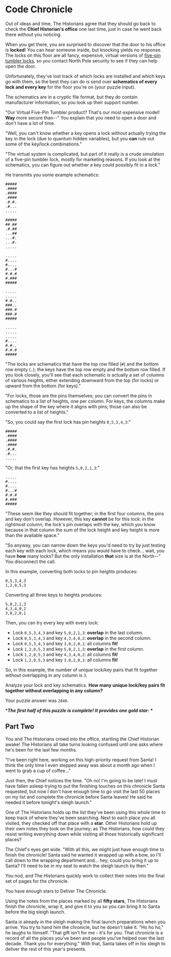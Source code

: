 # Code Chronicle

Out of ideas and time, The Historians agree that they should go back to check the **Chief Historian's office** one last
time, just in case he went back there without you noticing.

When you get there, you are surprised to discover that the door to his office is **locked**! You can hear someone
inside, but knocking yields no response. The locks on this floor are all fancy, expensive, virtual versions
of [five-pin tumbler locks](https://en.wikipedia.org/wiki/Pin_tumbler_lock), so you contact North Pole security to see
if they can help open the door.

Unfortunately, they've lost track of which locks are installed and which keys go with them, so the best they can do is
send over **schematics of every lock and every key** for the floor you're on (your puzzle input).

The schematics are in a cryptic file format, but they do contain manufacturer information, so you look up their support
number.

"Our Virtual Five-Pin Tumbler product? That's our most expensive model! **Way** more secure than--" You explain that you
need to open a door and don't have a lot of time.

"Well, you can't know whether a key opens a lock without actually trying the key in the lock (due to quantum hidden
variables), but you **can** rule out some of the key/lock combinations."

"The virtual system is complicated, but part of it really is a crude simulation of a five-pin tumbler lock, mostly for
marketing reasons. If you look at the schematics, you can figure out whether a key could possibly fit in a lock."

He transmits you some example schematics:

```
#####
.####
.####
.####
.#.#.
.#...
.....

#####
##.##
.#.##
...##
...#.
...#.
.....

.....
#....
#....
#...#
#.#.#
#.###
#####

.....
.....
#.#..
###..
###.#
###.#
#####

.....
.....
.....
#....
#.#..
#.#.#
#####
```

"The locks are schematics that have the top row filled (`#`) and the bottom row empty (`.`); the keys have the top row
empty and the bottom row filled. If you look closely, you'll see that each schematic is actually a set of columns of
various heights, either extending downward from the top (for locks) or upward from the bottom (for keys)."

"For locks, those are the pins themselves; you can convert the pins in schematics to a list of heights, one per column.
For keys, the columns make up the shape of the key where it aligns with pins; those can also be converted to a list of
heights."

"So, you could say the first lock has pin heights `0,5,3,4,3`:"

```
#####
.####
.####
.####
.#.#.
.#...
.....
```

"Or, that the first key has heights `5,0,2,1,3`:"

```
.....
#....
#....
#...#
#.#.#
#.###
#####
```

"These seem like they should fit together; in the first four columns, the pins and key don't overlap. However, this key
**cannot** be for this lock: in the rightmost column, the lock's pin overlaps with the key, which you know because in
that column the sum of the lock height and key height is more than the available space."

"So anyway, you can narrow down the keys you'd need to try by just testing each key with each lock, which means you
would have to check... wait, you have **how** many locks? But the only installation **that** size is at the North--" You
disconnect the call.

In this example, converting both locks to pin heights produces:

```
0,5,3,4,3
1,2,0,5,3
```

Converting all three keys to heights produces:

```
5,0,2,1,3
4,3,4,0,2
3,0,2,0,1
```

Then, you can try every key with every lock:

- Lock `0,5,3,4,3` and key `5,0,2,1,3`: **overlap** in the last column.
- Lock `0,5,3,4,3` and key `4,3,4,0,2`: **overlap** in the second column.
- Lock `0,5,3,4,3` and key `3,0,2,0,1`: all columns **fit**!
- Lock `1,2,0,5,3` and key `5,0,2,1,3`: **overlap** in the first column.
- Lock `1,2,0,5,3` and key `4,3,4,0,2`: all columns **fit**!
- Lock `1,2,0,5,3` and key `3,0,2,0,1`: all columns **fit**!

So, in this example, the number of unique lock/key pairs that fit together without overlapping in any column is `3`.

Analyze your lock and key schematics. **How many unique lock/key pairs fit together without overlapping in any column?**

Your puzzle answer was `2840`.

**__The first half of this puzzle is complete! It provides one gold star: *__*

## Part Two

You and The Historians crowd into the office, startling the Chief Historian awake! The Historians all take turns looking
confused until one asks where he's been for the last few months.

"I've been right here, working on this high-priority request from Santa! I think the only time I even stepped away was
about a month ago when I went to grab a cup of coffee..."

Just then, the Chief notices the time. "Oh no! I'm going to be late! I must have fallen asleep trying to put the
finishing touches on this chronicle Santa requested, but now I don't have enough time to go visit the last 50 places on
my list and complete the chronicle before Santa leaves! He said he needed it before tonight's sleigh launch."

One of The Historians holds up the list they've been using this whole time to keep track of where they've been
searching. Next to each place you all visited, they checked off that place with a **star**. Other Historians hold up
their own notes they took on the journey; as The Historians, how could they resist writing everything down while
visiting all those historically significant places?

The Chief's eyes get wide. "With all this, we might just have enough time to finish the chronicle! Santa said he wanted
it wrapped up with a bow, so I'll call down to the wrapping department and... hey, could you bring it up to Santa? I'll
need to be in my seat to watch the sleigh launch by then."

You nod, and The Historians quickly work to collect their notes into the final set of pages for the chronicle.

You have enough stars to Deliver The Chronicle.

Using the notes from the places marked by all **fifty stars**, The Historians finish the chronicle, wrap it, and give it
to you so you can bring it to Santa before the big sleigh launch.

Santa is already in the sleigh making the final launch preparations when you arrive. You try to hand him the chronicle,
but he doesn't take it. "Ho ho ho," he laughs to himself. "That gift isn't for me - it's for you. That chronicle is a
record of all the places you've been and people you've helped over the last decade. Thank you for everything." With
that, Santa takes off in his sleigh to deliver the rest of this year's presents.
